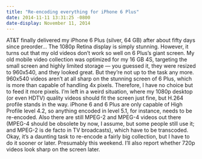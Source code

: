 ```yaml
---
title: "Re-encoding everything for iPhone 6 Plus"
date: 2014-11-11 13:31:25 -0800
date-display: November 11, 2014
---
```

AT&T finally delivered my iPhone 6 Plus (silver, 64 GB) after about fifty days since preorder… The 1080p Retina display is simply stunning. However, it turns out that my old videos don’t work so well on 6 Plus’s giant screen. My old mobile video collection was optimized for my 16 GB 4S, targeting the small screen and highly limited storage — you guessed it, they were resized to 960x540, and they looked great. But they’re not up to the task any more. 960x540 videos aren’t at all sharp on the stunning screen of 6 Plus, which is more than capable of handling 4x pixels. Therefore, I have no choice but to feed it more pixels. I’m left in a weird situation, where my 1080p desktop (or even HDTV) quality videos should fit the screen just fine, but H.264 profile stands in the way. iPhone 6 and 6 Plus are only capable of High Profile level 4.2, so anything encoded in level 5.1, for instance, needs to be re-encoded. Also there are still MPEG-2 and MPEG-4 videos out there (MPEG-4 should be obsolete by now, I assume, but some people still use it; and MPEG-2 is de facto in TV broadcasts), which have to be transcoded. Okay, it’s a daunting task to re-encode a fairly big collection, but I have to do it sooner or later. Presumably this weekend. I’ll also report whether 720p videos look sharp on the screen later.
